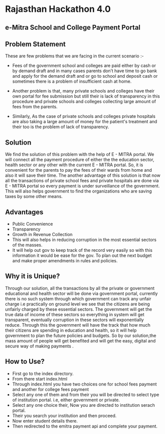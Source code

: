# Rajasthan Hackathon 4.0

## e-Mitra School and College Payment Portal

## Problem Statement

These are few problems that we are facing in the current scenario :- 
 - Fees of the government school and colleges are paid either by cash or by demand draft  and in many cases parents don’t have time to go bank and apply for the demand draft and or go to school and deposit cash or sometimes there is a problem of insufficient cash at home.

 - Another problem is that, many private schools and colleges have their own portal for fee submission but still their is lack of transparency in this procedure and private schools and colleges collecting large amount of fees from the parents.

 - Similarly, As the case of private schools and colleges private hospitals are also taking a large amount of money for the patient's treatment and their too is the problem of lack of transparency.


## Solution

We find the solution of this problem with the help of E - MITRA portal. We will connect all the payment procedure of  either the the education sector, health sector or any other with the current E - MITRA portal. So, it is convenient for the parents to pay the fees of their wards from home and also it will save their time. The another advantage of this solution is that now all the transactions of private school fees and private hospitals are done via E - MITRA portal so every payment is under surveillance of the government. This will also helps government to find the organizations who are saving taxes by some other means.


## Advantages

 - Public Convenience
 - Transparency
 - Growth in Revenue Collection 
 - This will also helps in reducing corruption in the most essential sectors of the masses.
 - It will help out gov to keep track of the record very easily so with this information it would be ease for the gov. To plan out the next budget and make proper amendments in rules and policies.

## Why it is Unique?

Through our solution, all the transactions  by all the private or government  educational and health sector will be done via government portal, currently there is no such system through which government can track any unfair charge i.e practically on ground level we see that the citizens are being unfairly charged by these essential sectors. 
The government will get the true data of income of  these sectors so everything in system will get transparent, eventually corruption in these sectors will exponentially reduce. 
	Through this the government will have the track that how much their citizens are spending in education and  health,  so it will help government to plan the future policies and budgets.
	So by our solution,the mass amount of people will get benefited and will get the easy, digital and secure way of  making payments .

## How to Use?
- First go to the index directory.
- From there start index.html
- Through index.html you have two choices one for school fees payment and another for college fees payment
- Select any one of them and from their you will be directed to select type of institution portal. i.e, either government or private.
- Select any one choice their, Now you are directed to institution serach portal.
- Their you search your institution and then proceed.
- Now enter student details there.
- Then redirected to the emitra payment api and complete your payment.
